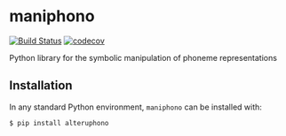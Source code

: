 # maniphono

[![Build Status](https://travis-ci.org/tresoldi/maniphono.svg?branch=master)](https://travis-ci.org/tresoldi/maniphono)
[![codecov](https://codecov.io/gh/tresoldi/maniphono/branch/master/graph/badge.svg)](https://codecov.io/gh/tresoldi/maniphono)

Python library for the symbolic manipulation of phoneme representations

## Installation

In any standard Python environment, `maniphono` can be installed with:

```bash
$ pip install alteruphono
```
